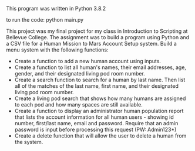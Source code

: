 This program was written in Python 3.8.2

to run the code:
python main.py

This project was my final project for my class in Introduction to Scripting at Bellevue College. The assignment was to build a program using Python and a CSV file for a Human Mission to Mars Account Setup system. Build a menu system with the following functions:

<ul>
  <li> Create a function to add a new human account using inputs. </li>
  <li>Create a function to list all human's names, their email addresses, age, gender, and their designated living pod room number. </li>
  <li>Create a search function to search for a human by last name. Then list all of the matches of the last name, first name, and their designated living pod room number. </li>
  <li>Create a living pod search that shows how many humans are assigned to each pod and how many spaces are still available. </li>
  <li>Create a function to display an administrator human population report that lists the account information for all human users - showing id number, first/last name, email and password. Require that an admin password is input before processing this request (PW: Admin123*) </li>
  <li>Create a delete function that will allow the user to delete a human from the system.</li>

</ul>
